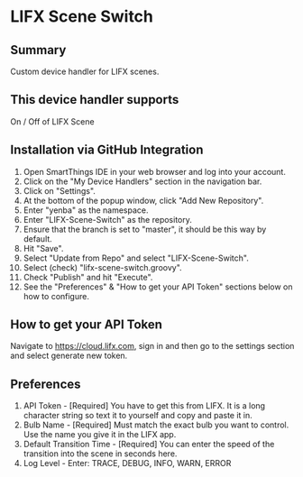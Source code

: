 # LIFX Scene Switch
## Summary
Custom device handler for LIFX scenes.

## This device handler supports
On / Off of LIFX Scene

## Installation via GitHub Integration
1. Open SmartThings IDE in your web browser and log into your account.
2. Click on the "My Device Handlers" section in the navigation bar.
3. Click on "Settings".
4. At the bottom of the popup window, click "Add New Repository".
5. Enter "yenba" as the namespace.
6. Enter "LIFX-Scene-Switch" as the repository.
7. Ensure that the branch is set to "master", it should be this way by default.
8. Hit "Save".
9. Select "Update from Repo" and select "LIFX-Scene-Switch".
10. Select (check) "lifx-scene-switch.groovy".
11. Check "Publish" and hit "Execute".
12. See the "Preferences" & "How to get your API Token" sections below on how to configure.

## How to get your API Token
Navigate to https://cloud.lifx.com, sign in and then go to the settings section and select generate new token.

## Preferences
1. API Token - [Required] You have to get this from LIFX. It is a long character string so text it to yourself and copy and paste it in.
2. Bulb Name - [Required] Must match the exact bulb you want to control. Use the name  you give it in the LIFX app.
3. Default Transition Time - [Required] You can enter the speed of the transition into the scene in seconds here.
4. Log Level - Enter: TRACE, DEBUG, INFO, WARN, ERROR
